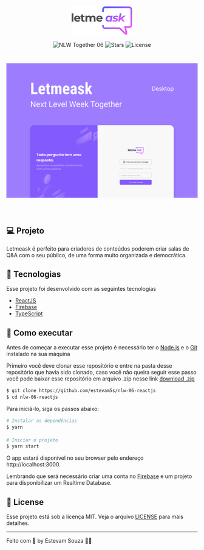   <p align="center">
  <img alt="Letmeask" src=".github/logo.svg" width="160px" />
</p>

<p align="center">
  <img src="https://img.shields.io/static/v1?label=NLW&message=06&color=8257E5&labelColor=000000" alt="NLW Together 06" />
  
  <img src="https://img.shields.io/github/stars/estevam5s/nlw-06-reactjs?label=stars&message=MIT&color=8257E5&labelColor=000000" alt="Stars">

  <img  src="https://img.shields.io/static/v1?label=license&message=MIT&color=8257E5&labelColor=000000" alt="License">   
</p>

<h1 align="center">
  <img alt="Letmeask" src=".github/cover.svg" />
</h1>

<br />

## 💻 Projeto

Letmeask é perfeito para criadores de conteúdos poderem criar salas de Q&A com o seu público, de uma forma muito organizada e democrática.

## 🧪 Tecnologias

Esse projeto foi desenvolvido com as seguintes tecnologias

- [ReactJS](https://reactjs.org)
- [Firebase](https://firebase.google.com/)
- [TypeScript](https://www.typescriptlang.org/)

## 🚀 Como executar

Antes de começar a executar esse projeto é necessário ter o [Node.js](https://nodejs.org/) e o [Git](https://git-scm.com) instalado na sua máquina

Primeiro você deve clonar esse repositório e entre na pasta desse repositório que havia sido clonado, caso você não queira seguir esse passo você pode baixar esse repositório em arquivo .zip nesse link [download .zip](https://github.com/estevam5s/nlw-06-reactjs/archive/refs/heads/main.zip)

```bash
$ git clone https://github.com/estevam5s/nlw-06-reactjs
$ cd nlw-06-reactjs
```

Para iniciá-lo, siga os passos abaixo:

```bash
# Instalar as dependências
$ yarn

# Iniciar o projeto
$ yarn start
```

O app estará disponível no seu browser pelo endereço http://localhost:3000.

Lembrando que será necessário criar uma conta no [Firebase](https://firebase.google.com/) e um projeto para disponibilizar um Realtime Database.

## 📝 License

Esse projeto está sob a licença MIT. Veja o arquivo [LICENSE](.github/LICENSE.md) para mais detalhes.

---

Feito com 💜 by Estevam Souza 👋🏻
